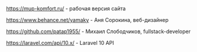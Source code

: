https://mup-komfort.ru/ - рабочая версия сайта

https://www.behance.net/yamaky - Аня Сорокина, веб-дизайнер

https://github.com/patap1955/ - Михаил Слободчиков, fullstack-developer

https://laravel.com/api/10.x/ - Laravel 10 API
